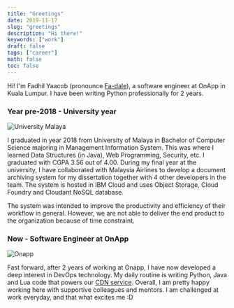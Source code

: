 ```yaml
---
title: "Greetings"
date: 2019-11-17
slug: "greetings"
description: "Hi there!"
keywords: ["work"]
draft: false
tags: ["career"]
math: false
toc: false
---
```


Hi! I'm Fadhil Yaacob (pronounce [Fa-dale](https://www.howtopronounce.com/fadale/)), a software engineer at OnApp in Kuala Lumpur. I have been writing Python professionally for 2 years.

### Year pre-2018 - University year

![University Malaya](/blog/1/1-um.png)

I graduated in year 2018 from University of Malaya in Bachelor of Computer Science majoring in Management Information System. This was where I learned Data Structures (in Java), Web Programming, Security, etc. I graduated with CGPA 3.56 out of 4.00. During my final year at the university, I have collaborated with Malaysia Airlines to develop a document archiving system for my dissertation together with 4 other developers in the team. The system is hosted in IBM Cloud and uses Object Storage, Cloud Foundry and Cloudant NoSQL database. 

The system was intended to improve the productivity and efficiency of their workflow in general. However, we are not able to deliver the end product to the organization because of time constraint.

### Now - Software Engineer at OnApp

![Onapp](/blog/1-onapp.png)

Fast forward, after 2 years of working at Onapp, I have now developed a deep interest in DevOps technology. My daily routine is writing Python, Java and Lua code that powers our [CDN service](https://onapp.com/onapp-cdn/). Overall, I am pretty happy working here with supportive colleagues and mentors. I am challenged at work everyday, and that what excites me :D
